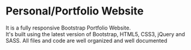 # Personal/Portfolio Website
It is a fully responsive Bootstrap Portfolio Website.
<br/>
 It's built using the latest version of Bootstrap, HTML5, CSS3, jQuery and SASS. All files and code are well organized and well documented